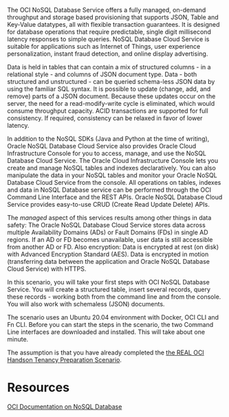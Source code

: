 The OCI NoSQL Database Service offers a fully managed, on-demand throughput and storage based provisioning that supports JSON, Table and Key-Value datatypes, all with flexible transaction guarantees. It is designed for database operations that require predictable, single digit millisecond latency responses to simple queries. NoSQL Database Cloud Service is suitable for applications such as Internet of Things, user experience personalization, instant fraud detection, and online display advertising.

Data is held in tables that can contain a mix of structured columns - in a relational style - and columns of JSON document type. Data - both structured and unstructured - can be queried schema-less JSON data by using the familiar SQL syntax. It is possible to update (change, add, and remove) parts of a JSON document. Because these updates occur on the server, the need for a read-modify-write cycle is eliminated, which would consume throughput capacity. ACID transactions are supported for full consistency. If required, consistency can be relaxed in favor of lower latency. 

In addition to the NoSQL SDKs (Java and Python at the time of writing), Oracle NoSQL Database Cloud Service also provides Oracle Cloud Infrastructure Console for you to access, manage, and use the NoSQL Database Cloud Service. The Oracle Cloud Infrastructure Console lets you create and manage NoSQL tables and indexes declaratively. You can also manipulate the data in your NoSQL tables and monitor your Oracle NoSQL Database Cloud Service from the console. All operations on tables, indexes and data in NoSQL Database service can be performed through the OCI Command Line Interface and the REST APIs. Oracle NoSQL Database Cloud Service provides easy-to-use CRUD (Create Read Update Delete) APIs. 

The *managed* aspect of this services results among other things in data safety: The Oracle NoSQL Database Cloud Service stores data across multiple Availability Domains (ADs) or Fault Domains (FDs) in single AD regions. If an AD or FD becomes unavailable, user data is still accessible from another AD or FD. Also encryption: Data is encrypted at rest (on disk) with Advanced Encryption Standard (AES). Data is encrypted in motion (transferring data between the application and Oracle NoSQL Database Cloud Service) with HTTPS.

In this scenario, you will take your first steps with OCI NoSQL Database Service. You will create a structured table, insert several records, query these records - working both from the command line and from the console. You will also work with schemaless (JSON) documents.

The scenario uses an Ubuntu 20.04 environment with Docker, OCI CLI and Fn CLI. Before you can start the steps in the scenario, the two Command Line interfaces are downloaded and installed. This will take about one minute. 

The assumption is that you have already completed the [the REAL OCI Handson Tenancy Preparation Scenario](https://katacoda.com/redexpertalliance/courses/oci-course/oci-lab-preparation-cloud-trial).


# Resources
[OCI Documentation on NoSQL Database](https://docs.cloud.oracle.com/en-us/iaas/nosql-database/index.html)
